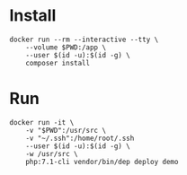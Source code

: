 Install
=======

    docker run --rm --interactive --tty \
        --volume $PWD:/app \
        --user $(id -u):$(id -g) \
        composer install

Run
===

    docker run -it \
        -v "$PWD":/usr/src \
        -v "~/.ssh":/home/root/.ssh
        --user $(id -u):$(id -g) \
        -w /usr/src \
        php:7.1-cli vendor/bin/dep deploy demo

